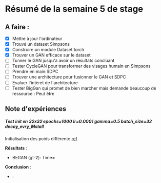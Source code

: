 # Résumé de la semaine 5 de stage


## A faire :

- [x]  Mettre à jour l'ordinateur
- [x]  Trouvé un dataset Simpsons
- [x]  Construire un module Dataset torch
- [x]  Trouver un GAN efficace sur le dataset
- [ ] Tunner le GAN jusqu'à avoir un résultats concluant
- [ ] Tester CycleGAN pour transformer des visages humain en Simpsons
- [ ] Prendre en main SDPC
- [ ] Trouver une architecture pour fusionner le GAN et SDPC
- [ ] Evaluer l'intèret de l'architecture
- [ ] Tester BigGan qui promet de bien marcher mais demande beaucoup de ressource : Peut être

## Note d'expériences

##### Test init en 32x32 epochs=1000 lr=0.0001 gamma=0.5 batch_size=32 decay_evry_Mstall
Initialisation des poids différente [ref](https://github.com/carpedm20/BEGAN-pytorch/issues/7)

__Résultats__ :
  - BEGAN (gt-2):
		Time=
		
__Conclusion__ :
  - :

